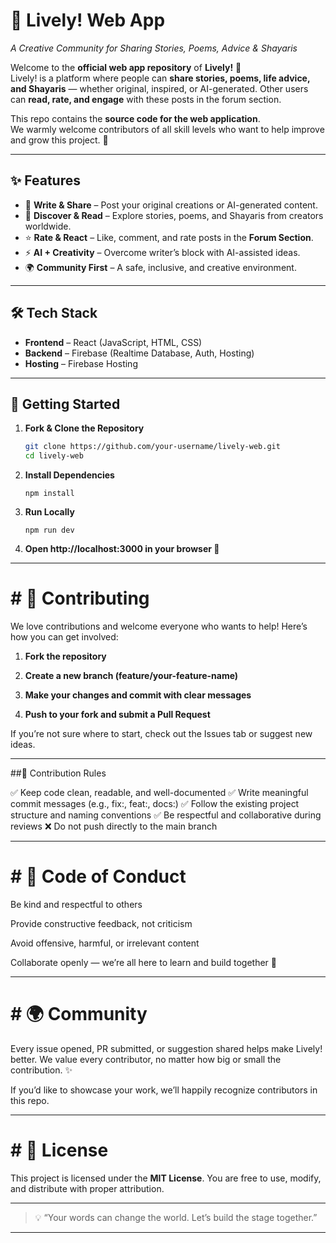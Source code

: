 # 🌟 Lively! Web App  
*A Creative Community for Sharing Stories, Poems, Advice & Shayaris*  

Welcome to the **official web app repository** of **Lively!** 🎉  
Lively! is a platform where people can **share stories, poems, life advice, and Shayaris** — whether original, inspired, or AI-generated. Other users can **read, rate, and engage** with these posts in the forum section.  

This repo contains the **source code for the web application**.  
We warmly welcome contributors of all skill levels who want to help improve and grow this project. 💜  

---

## ✨ Features
- 📝 **Write & Share** – Post your original creations or AI-generated content.  
- 📖 **Discover & Read** – Explore stories, poems, and Shayaris from creators worldwide.  
- ⭐ **Rate & React** – Like, comment, and rate posts in the **Forum Section**.  
- ⚡ **AI + Creativity** – Overcome writer’s block with AI-assisted ideas.  
- 🌍 **Community First** – A safe, inclusive, and creative environment.  

---

## 🛠 Tech Stack
- **Frontend** – React (JavaScript, HTML, CSS)  
- **Backend** – Firebase (Realtime Database, Auth, Hosting)  
- **Hosting** – Firebase Hosting  

---

## 🚀 Getting Started

1. **Fork & Clone the Repository**
   ```bash
   git clone https://github.com/your-username/lively-web.git
   cd lively-web

2. **Install Dependencies**

   ```npm install```


3. **Run Locally**

   ```npm run dev```


4. **Open http://localhost:3000 in your browser 🎉**




---

# # 🤝 Contributing

We love contributions and welcome everyone who wants to help!
Here’s how you can get involved:

1. **Fork the repository**


2. **Create a new branch (feature/your-feature-name)**


3. **Make your changes and commit with clear messages**


4. **Push to your fork and submit a Pull Request**



If you’re not sure where to start, check out the Issues tab or suggest new ideas.


---

##📜 Contribution Rules

✅ Keep code clean, readable, and well-documented
✅ Write meaningful commit messages (e.g., fix:, feat:, docs:)
✅ Follow the existing project structure and naming conventions
✅ Be respectful and collaborative during reviews
❌ Do not push directly to the main branch


---

# # 📌 Code of Conduct

Be kind and respectful to others

Provide constructive feedback, not criticism

Avoid offensive, harmful, or irrelevant content

Collaborate openly — we’re all here to learn and build together 🚀



---

# # 🌍 Community

Every issue opened, PR submitted, or suggestion shared helps make Lively! better.
We value every contributor, no matter how big or small the contribution. ✨

If you’d like to showcase your work, we’ll happily recognize contributors in this repo.


---

# # 📄 License

This project is licensed under the **MIT License**.
You are free to use, modify, and distribute with proper attribution.


---

> 💡 “Your words can change the world. Let’s build the stage together.”



---